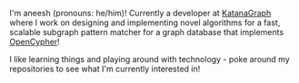 I'm aneesh (pronouns: he/him)! Currently a developer at [KatanaGraph](https://github.com/KatanaGraph) where I work on designing and implementing novel algorithms for a fast, scalable subgraph pattern matcher for a graph database that implements [OpenCypher](https://github.com/OpenCypher/OpenCypher)!

I like learning things and playing around with technology - poke around my repositories to see what I'm currently interested in!

<!--
**aneeshdurg/aneeshdurg** is a ✨ _special_ ✨ repository because its `README.md` (this file) appears on your GitHub profile.

Here are some ideas to get you started:

- 🔭 I’m currently working on ...
- 🌱 I’m currently learning ...
- 👯 I’m looking to collaborate on ...
- 🤔 I’m looking for help with ...
- 💬 Ask me about ...
- 📫 How to reach me: ...
- 😄 Pronouns: ...
- ⚡ Fun fact: ...
-->
